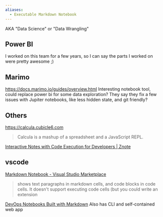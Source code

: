 ```yaml
---
aliases:
  - Executable Markdown Notebook
---
```

AKA "Data Science" or "Data Wrangling"
## Power BI
I worked on this team for a few years, so I can say the parts I worked on were pretty awesome ;)
## Marimo
https://docs.marimo.io/guides/overview.html
Interesting notebook tool, could replace power bi for some data exploration? 
They say they fix a few issues with Jupiter notebooks, like less hidden state, and git friendly?
## Others
https://calcula.cubicle6.com
>Calcula is a mashup of a spreadsheet and a JavaScript REPL.

[Interactive Notes with Code Execution for Developers | Znote](https://znote.io/)
## vscode
[Markdown Notebook - Visual Studio Marketplace](https://marketplace.visualstudio.com/items?itemName=ms-vscode.vscode-markdown-notebook)
> shows text paragraphs in markdown cells, and code blocks in code cells. It doesn't support executing code cells (but you could write an extension

[DevOps Notebooks Built with Markdown](https://runme.dev/)
Also has CLI and self-contained web app